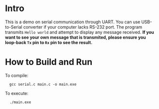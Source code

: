 Intro
=====
This is a demo on serial communication through UART. You can use USB-to-Serial converter if your computer lacks RS-232 port. The program transmits `Hello world` and attempt to display any message received. __If you want to see your own message that is transmited, please ensure you loop-back `Tx` pin to `Rx` pin to see the result.__

How to Build and Run
====================
To compile:
```
  gcc serial.c main.c -o main.exe
```
To execute:
```
  ./main.exe
```
